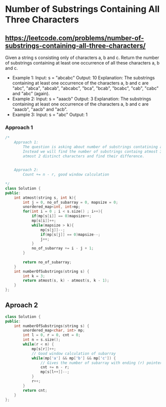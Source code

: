 # Number of Substrings Containing All Three Characters
## https://leetcode.com/problems/number-of-substrings-containing-all-three-characters/

Given a string s consisting only of characters a, b and c.
Return the number of substrings containing at least one occurrence of all these characters a, b and c.
- Example 1:
Input: s = "abcabc"
Output: 10
Explanation: The substrings containing at least one occurrence of the characters a, b and c are "abc", "abca", "abcab", "abcabc", "bca", "bcab", "bcabc", "cab", "cabc" and "abc" (again). 
- Example 2:
Input: s = "aaacb"
Output: 3
Explanation: The substrings containing at least one occurrence of the characters a, b and c are "aaacb", "aacb" and "acb". 
- Example 3:
Input: s = "abc"
Output: 1

### Approach 1
```cpp
/*
    Approach 1:
        The question is asking about number of substrings contatining atleast one occurence 
        Instead we will find the number of substrings containg atmost 3 distinct characters and 
        atmost 2 distinct characters and find their difference.
        
        
    Approach 2:
        Count += n - r, good window calculation
        
*/
class Solution {
public:
    int atmost(string s, int k){
        int j = 0, no_of_subarray = 0, mapsize = 0;
        unordered_map<int, int>mp;
        for(int i = 0 ; i < s.size() ; i++){
            if(mp[s[i]] == 0)mapsize++;
            mp[s[i]]++;
            while(mapsize > k){
                mp[s[j]]--;
                if(mp[s[j]] == 0)mapsize--;
                j++;
            }
            no_of_subarray += i - j + 1;
        }
        
        return no_of_subarray;
    }
    int numberOfSubstrings(string s) {
        int k = 3;
        return atmost(s, k) - atmost(s, k - 1);
    }
};
```

## Aproach 2
```cpp
class Solution {
public:
    int numberOfSubstrings(string s) {
        unordered_map<char, int> mp;
        int l = 0, r = 0, cnt = 0;
        int n = s.size();
        while(r < n) {
            mp[s[r]]++;
            // Good window calculation of subarray
            while(mp['a'] && mp['b'] && mp['c']) {
                // Gives the number of subarray with ending (r) pointer 
                cnt += n - r;
                mp[s[l++]]--;
            }
            r++;
        }
        return cnt;
    }
};
```
